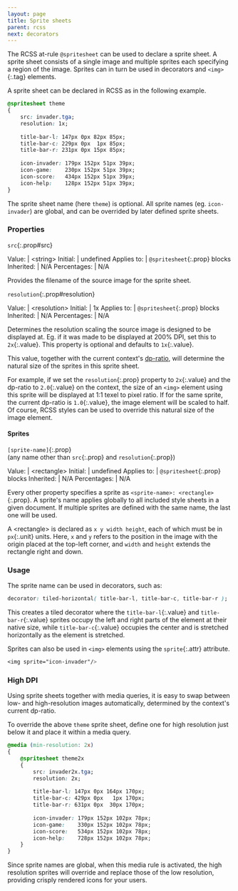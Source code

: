 ```yaml
---
layout: page
title: Sprite sheets
parent: rcss
next: decorators
---
```


The RCSS at-rule `@spritesheet` can be used to declare a sprite sheet. A sprite sheet consists of a single image and multiple sprites each specifying a region of the image. Sprites can in turn be used in decorators and `<img>`{:.tag} elements.

A sprite sheet can be declared in RCSS as in the following example.

```css
@spritesheet theme 
{
	src: invader.tga;
	resolution: 1x;
	
	title-bar-l: 147px 0px 82px 85px;
	title-bar-c: 229px 0px  1px 85px;
	title-bar-r: 231px 0px 15px 85px;
	
	icon-invader: 179px 152px 51px 39px;
	icon-game:    230px 152px 51px 39px;
	icon-score:   434px 152px 51px 39px;
	icon-help:    128px 152px 51px 39px;
}
```

The sprite sheet name (here `theme`) is optional. All sprite names (eg. `icon-invader`) are global, and can be overrided by later defined sprite sheets.

### Properties


`src`{:.prop#src}

Value: | \<string\>
Initial: | undefined
Applies to: | `@spritesheet`{:.prop} blocks
Inherited: | N/A
Percentages: | N/A

Provides the filename of the source image for the sprite sheet.

 
`resolution`{:.prop#resolution}

Value: | \<resolution\>
Initial: | 1x
Applies to: | `@spritesheet`{:.prop} blocks
Inherited: | N/A
Percentages: | N/A

Determines the resolution scaling the source image is designed to be displayed at. Eg. if it was made to be displayed at 200% DPI, set this to `2x`{:.value}. This property is optional and defaults to `1x`{:.value}.

This value, together with the current context's [dp-ratio](syntax.html#dp-unit), will determine the natural size of the sprites in this sprite sheet.

For example, if we set the `resolution`{:.prop} property to `2x`{:.value} and the dp-ratio to `2.0`{:.value} on the context, the size of an `<img>` element using this sprite will be displayed at 1:1 texel to pixel ratio. If for the same sprite, the current dp-ratio is `1.0`{:.value}, the image element will be scaled to half. Of course, RCSS styles can be used to override this natural size of the image element.

#### Sprites

`[sprite-name]`{:.prop}  
(any name other than `src`{:.prop} and `resolution`{:.prop})

Value: | \<rectangle\>
Initial: | undefined
Applies to: | `@spritesheet`{:.prop} blocks
Inherited: | N/A
Percentages: | N/A

Every other property specifies a sprite as `<sprite-name>: <rectangle>`{:.prop}. A sprite's name applies globally to all included style sheets in a given document. If multiple sprites are defined with the same name, the last one will be used.

A \<rectangle\> is declared as `x y width height`, each of which must be in `px`{:.unit} units. Here, `x` and `y` refers to the position in the image with the origin placed at the top-left corner, and `width` and `height` extends the rectangle right and down.


### Usage

The sprite name can be used in decorators, such as:
```css
decorator: tiled-horizontal( title-bar-l, title-bar-c, title-bar-r );
```
This creates a tiled decorator where the `title-bar-l`{:.value} and `title-bar-r`{:.value} sprites occupy the left and right parts of the element at their native size, while `title-bar-c`{:.value} occupies the center and is stretched horizontally as the element is stretched.

Sprites can also be used in `<img>` elements using the `sprite`{:.attr} attribute.

```css
<img sprite="icon-invader"/>
```

### High DPI

Using sprite sheets together with media queries, it is easy to swap between low- and high-resolution images automatically, determined by the context's current dp-ratio.

To override the above `theme` sprite sheet, define one for high resolution just below it and place it within a media query.

```css
@media (min-resolution: 2x)
{
	@spritesheet theme2x
	{
		src: invader2x.tga;
		resolution: 2x;
		
		title-bar-l: 147px 0px 164px 170px;
		title-bar-c: 429px 0px   1px 170px;
		title-bar-r: 631px 0px  30px 170px;
		
		icon-invader: 179px 152px 102px 78px;
		icon-game:    330px 152px 102px 78px;
		icon-score:   534px 152px 102px 78px;
		icon-help:    728px 152px 102px 78px;
	}
}
```

Since sprite names are global, when this media rule is activated, the high resolution sprites will override and replace those of the low resolution, providing crisply rendered icons for your users.
